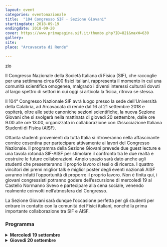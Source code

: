 ```yaml
---
layout: event
categories: eventonazionale
title:  "104 Congresso SIF - Sezione Giovani"
startingdate: 2018-09-19
endingdate: 2018-09-20
cover: https://www.primapagina.sif.it/thumbs.php?ID=821&maxW=630
gallery: 
site: 
place: "Arcavacata di Rende"

---
```

zio

Il Congresso Nazionale della Società Italiana di Fisica (SIF), che raccoglie per una settimana circa 600 fisici italiani, rappresenta il momento in cui una comunità scientifica omogenea, malgrado i diversi interessi culturali dovuti al largo spettro di settori in cui oggi si articola la fisica, ritrova se stessa.

Il 104° Congresso Nazionale SIF avrà luogo presso la sede dell'Università della Calabria, ad Arcavacata di rende dal 16 al 21 settembre 2018 e ospiterà, oltre alle sette canoniche sezioni scientifiche, la nuova Sezione Giovani che si svolgerà nella mattinata di giovedì 20 settembre, dalle ore 9.00 alle ore 13.00, organizzata in collaborazione con l’Associazione Italiana Studenti di Fisica (AISF).

Ottanta studenti provenienti da tutta Italia si ritroveranno nella affascinante cornice cosentina per partecipare attivamente ai lavori del Congresso Nazionale. Il programma della Sezione Giovani prevede due guest lecture e una tavola rotonda SIF-AISF per stimolare il confronto tra le due realtà e costruire le future collaborazioni. Ampio spazio sarà dato anche agli studenti che presenteranno il proprio lavoro di tesi o di ricerca. I quattro vincitori dei premi miglior talk e miglior poster degli eventi nazionali AISF avranno infatti l’opportunità di proporre il proprio lavoro. Non è finita qui, i giovani congressisti potranno godere dell’escursione di mercoledì 19 al Castello Normanno Svevo e partecipare alla cena sociale, venendo realmente coinvolti nell’atmosfera del Congresso.

La Sezione Giovani sarà dunque l’occasione perfetta per gli studenti per entrare in contatto con la comunità dei Fisici italiani, nonché la prima importante collaborazione tra SIF e AISF. 

### Programma
<details>
  <summary>
    <strong>Mercoledì 19 settembre</strong>
  </summary>
  
<table class="table table-striped table-bordered">
<tbody>
<tr>
<td>14.00 - 18.00</td>
<td>Arrivo partecipanti</td>
</tr>
<tr>
<td>18.30 - 20.30</td>
<td>Visita al MAB</td>
</tr>
 <tr>
<td>19.30 - 20.30</td>
<td>Visita al Castello Normanno Svevo</td>
</tr>
<tr>
<td>20.30 - 23.00</td>
<td>Cena Sociale SIF</td>
</tr>
</tbody>
</table>
</details>
<details>
  <summary>
    <strong>Giovedì 20 settembre</strong>
  </summary>
  
<table class="table table-striped table-bordered">
<tbody>
<tr>
<td>09.00 - 10.30</td>
<td>Guest Talk</td>
</tr>
<tr>
<td>10.30 - 12.00</td>
<td>Talk AISF</td>
</tr>
<tr>
<td>12.00 - 13.00</td>
<td>Tavola rotonda SIF-AISF</td>
</tr>
 <tr>
<td>13.00 - 14.30</td>
<td>Pranzo</td>
</tr>
</tbody>
</table>
</details>
